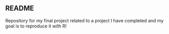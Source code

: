 ## README

Repository for my final project related to a project I have completed and my goal is to reproduce it with R!
